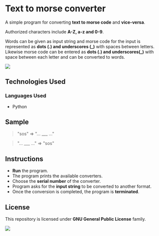 # Text to morse converter
A simple program for converting **text to morse code** and **vice-versa**.

Authorized characters include **A-Z, a-z and 0-9**.

Words can be given as input string and morse code for the input is represented as **dots (.) and underscores (\_)** with spaces between letters. Likewise morse code can be entered as **dots (.) and underscores(\_)** with space between each letter and can be converted to words.

![](https://img.shields.io/badge/python-v3.9.5-blue)

## Technologies Used
### Languages Used
* Python

## Sample
> "sos" => "... ___ ..."

> "... ___ ..." => "sos"

## Instructions
* **Run** the program.
* The program prints the available converters.
* Choose the **serial number** of the converter.
* Program asks for the **input string** to be converted to another format.
* Once the conversion is completed, the program is **terminated**.

## License
This repository is licensed under **GNU General Public License** family.

![](https://img.shields.io/badge/License-GPL-color)
